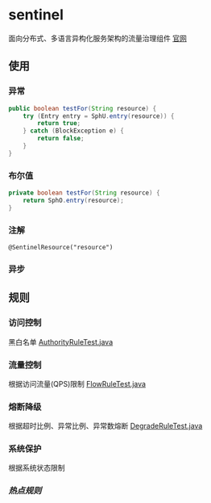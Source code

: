 # sentinel
面向分布式、多语言异构化服务架构的流量治理组件
[官网](https://sentinelguard.io/zh-cn/)

## 使用
### 异常
```java
public boolean testFor(String resource) {
    try (Entry entry = SphU.entry(resource)) {
        return true;
    } catch (BlockException e) {
        return false;
    }
}
```
### 布尔值
```java
private boolean testFor(String resource) {
    return SphO.entry(resource);
}
```
### 注解
`@SentinelResource("resource")`
### 异步

## 规则
### 访问控制
黑白名单
[AuthorityRuleTest.java](src/main/java/com/example/rule/AuthorityRuleTest.java)
### 流量控制
根据访问流量(QPS)限制
[FlowRuleTest.java](src/main/java/com/example/rule/FlowRuleTest.java)
### 熔断降级
根据超时比例、异常比例、异常数熔断
[DegradeRuleTest.java](src/main/java/com/example/rule/DegradeRuleTest.java)
### 系统保护
根据系统状态限制
### _热点规则_